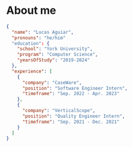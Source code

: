 # About me 
```json
{
  "name": "Lucas Aguiar",
  "pronouns": "he/him"
  "education": {
    "school": "York University",
    "program": "Computer Science",
    "yearsOfStudy": "2019-2024"
  },
  "experience": [
    {
      "company": "CaseWare",
      "position": "Software Engineer Intern",
      "timeframe": "Sep. 2022 - Apr. 2023"
    },
    {
      "company": "VerticalScope",
      "position": "Quality Engineer Intern",
      "timeframe": "Sep. 2021 - Dec. 2021"
    }
  ]
}
```
<!--
**lucasabr/lucasabr** is a ✨ _special_ ✨ repository because its `README.md` (this file) appears on your GitHub profile.

Here are some ideas to get you started:

- 🔭 I’m currently working on ...
- 🌱 I’m currently learning ...
- 👯 I’m looking to collaborate on ...
- 🤔 I’m looking for help with ...
- 💬 Ask me about ...
- 📫 How to reach me: ...
- 😄 Pronouns: ...
- ⚡ Fun fact: ...
-->
